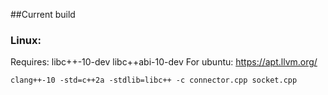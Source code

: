 ##Current build

### Linux:
Requires: libc++-10-dev libc++abi-10-dev
For ubuntu:
https://apt.llvm.org/

`clang++-10 -std=c++2a -stdlib=libc++ -c connector.cpp socket.cpp`